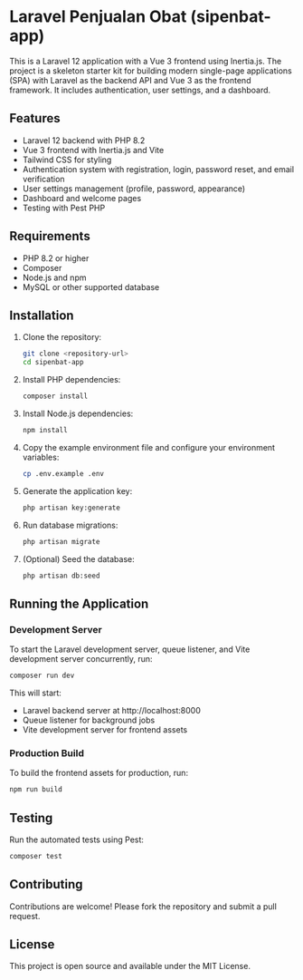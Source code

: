 # Laravel Penjualan Obat (sipenbat-app)

This is a Laravel 12 application with a Vue 3 frontend using Inertia.js. The project is a skeleton starter kit for building modern single-page applications (SPA) with Laravel as the backend API and Vue 3 as the frontend framework. It includes authentication, user settings, and a dashboard.

## Features

- Laravel 12 backend with PHP 8.2
- Vue 3 frontend with Inertia.js and Vite
- Tailwind CSS for styling
- Authentication system with registration, login, password reset, and email verification
- User settings management (profile, password, appearance)
- Dashboard and welcome pages
- Testing with Pest PHP

## Requirements

- PHP 8.2 or higher
- Composer
- Node.js and npm
- MySQL or other supported database

## Installation

1. Clone the repository:

   ```bash
   git clone <repository-url>
   cd sipenbat-app
   ```

2. Install PHP dependencies:

   ```bash
   composer install
   ```

3. Install Node.js dependencies:

   ```bash
   npm install
   ```

4. Copy the example environment file and configure your environment variables:

   ```bash
   cp .env.example .env
   ```

5. Generate the application key:

   ```bash
   php artisan key:generate
   ```

6. Run database migrations:

   ```bash
   php artisan migrate
   ```

7. (Optional) Seed the database:

   ```bash
   php artisan db:seed
   ```

## Running the Application

### Development Server

To start the Laravel development server, queue listener, and Vite development server concurrently, run:

```bash
composer run dev
```

This will start:

- Laravel backend server at http://localhost:8000
- Queue listener for background jobs
- Vite development server for frontend assets

### Production Build

To build the frontend assets for production, run:

```bash
npm run build
```

## Testing

Run the automated tests using Pest:

```bash
composer test
```

## Contributing

Contributions are welcome! Please fork the repository and submit a pull request.

## License

This project is open source and available under the MIT License.
